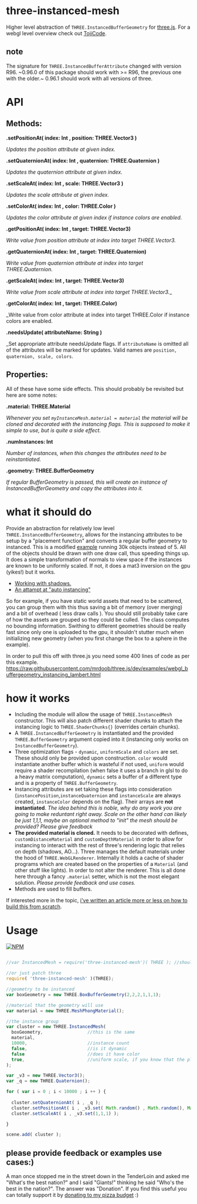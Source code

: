 # three-instanced-mesh

Higher level abstraction of `THREE.InstancedBufferGeometry` for [three.js](https://github.com/mrdoob/three.js/). For a webgl level overview check out [TojiCode](http://blog.tojicode.com/2013/07/webgl-instancing-with.html).

## note

The signature for `THREE.InstancedBufferAttribute` changed with version R96. ~0.96.0 of this package should work with >= R96, the previous one with the older.~ 0.96.1 should work with all versions of three. 

# API

## Methods:

**.setPositionAt( index: Int , position: THREE.Vector3 )**

_Updates the position attribute at given index._

**.setQuaternionAt( index: Int , quaternion: THREE.Quaternion )**

_Updates the quaternion attribute at given index._

**.setScaleAt( index: Int , scale: THREE.Vector3 )**

_Updates the scale attribute at given index._

**.setColorAt( index: Int , color: THREE.Color )**

_Updates the color attribute at given index if instance colors are enabled._

**.getPositionAt( index: Int , target: THREE.Vector3)**

_Write value from position attribute at index into target THREE.Vector3._

**.getQuaternionAt( index: Int , target: THREE.Quaternion)**

_Write value from quaternion attribute at index into target THREE.Quaternion._

**.getScaleAt( index: Int , target: THREE.Vector3)**

_Write value from scale attribute at index into target THREE.Vector3.__

**.getColorAt( index: Int , target: THREE.Color)**

_Write value from color attribute at index into target THREE.Color if instance colors are enabled.

**.needsUpdate( attributeName: String )**

_Set appropriate attribute needsUpdate flags. If `attributeName` is omitted all of the attributes will be marked for updates. Valid names are `position, quaternion, scale, colors`. 

## Properties:

All of these have some side effects. This should probably be revisited but here are some notes:

**.material: THREE.Material**

_Whenever you set `myInstanceMesh.material = material` the material will be cloned and decorated with the instancing flags. This is supposed to make it simple to use, but is quite a side effect._

**.numInstances: Int**

_Number of instances, when this changes the attributes need to be reinstantiated._ 

**.geometry: THREE.BufferGeometry**

_If regular BufferGeometry is passed, this will create an instance of InstancedBufferGeometry and copy the attributes into it._ 





# what it should do

Provide an abstraction for relatively low level `THREE.InstancedBufferGeometry`, allows for the instancing attributes to be setup by a "placement function" and converts a regular buffer geometry to instanced. This is a modified [example](http://dusanbosnjak.com/test/webGL/three-instanced-mesh/webgl_performance_doublesided.html) running 30k objects instead of 5. All of the objects should be drawn with one draw call, thus speeding things up. It does a simple transformation of normals to view space if the instances are known to be uniformly scaled. If not, it does a mat3 inversion on the gpu (yikes!) but it works. 

- [Working with shadows.](http://dusanbosnjak.com/test/webGL/three-instanced-mesh/webgl_instanced_mesh_v4.html)
- [An attampt at "auto instancing"](http://dusanbosnjak.com/test/webGL/three-auto-instancing/)

So for example, if you have static world assets that need to be scattered, you can group them with this thus saving a bit of memory (over merging) and a bit of overhead ( less draw calls ). You should still probably take care of how the assets are grouped so they could be culled. The class computes no bounding information. Swithing to different geometries should be really fast since only one is uploaded to the gpu, it shouldn't stutter much when initializing new geometry (when you first change the box to a sphere in the example).

In order to pull this off with three.js you need some 400 lines of code as per this example. https://raw.githubusercontent.com/mrdoob/three.js/dev/examples/webgl_buffergeometry_instancing_lambert.html

# how it works

- Including the module will allow the usage of `THREE.InstancedMesh` constructor. This will also patch different shader chunks to attach the instancing logic to `THREE.ShaderChunks{}` (overrides certain chunks).
- A `THREE.InstancedBufferGeometry` is instantiated and the provided `THREE.BufferGeometry` argument copied into it (instancing only works on `InstancedBufferGeometry`).
- Three optimization flags - `dynamic`, `uniformScale` and `colors` are set. These should only be provided upon construction. `color` would instantiate another buffer which is wasteful if not used, `uniform` would require a shader recompilation (when false it uses a branch in glsl to do a heavy matrix computation), `dynamic` sets a buffer of a different type and is a property of `THREE.BufferGeometry`.
- Instancing attributes are set taking these flags into consideration (`instancePosition`,`instanceQuaternion` and `instanceScale` are always created, `instanceColor` depends on the flag). Their arrays are **not instantiated**. *The idea behind this is noble, why do any work you are going to make reduntant right away. Scale on the other hand can likely be just 1,1,1, maybe an optional method to "init" the mesh should be provided? Please give feedback*
- **The provided material is cloned.** It needs to be decorated with defines, `customDistanceMaterial` and `customDepthMaterial` in order to allow for instancing to interact with the rest of three's rendering logic that relies on depth (shadows, AO...). Three manages the default materials under the hood of `THREE.WebGLRenderer`. Internally it holds a cache of shader programs which are created based on the properties of a `Material` (and other stuff like lights). In order to not alter the renderer. This is all done here through a fancy `.material` setter, which is not the most elegant solution. *Please provide feedback and use cases.*
- Methods are used to fill buffers. 

If interested more in the topic, [i've written an article more or less on how to build this from scratch](https://medium.com/@pailhead011/instancing-with-three-js-36b4b62bc127).


# Usage

[![NPM](https://nodei.co/npm/three-instanced-mesh.png)](https://npmjs.org/package/three-instanced-mesh)

```javascript

//var InstancedMesh = require('three-instanced-mesh')( THREE ); //should replace shaders on first call

//or just patch three
require( 'three-instanced-mesh' )(THREE);

//geometry to be instanced
var boxGeometry = new THREE.BoxBufferGeometry(2,2,2,1,1,1);

//material that the geometry will use
var material = new THREE.MeshPhongMaterial();

//the instance group
var cluster = new THREE.InstancedMesh( 
  boxGeometry,                 //this is the same 
  material, 
  10000,                       //instance count
  false,                       //is it dynamic
  false                        //does it have color
  true,                        //uniform scale, if you know that the placement function will not do a non-uniform scale, this will optimize the shader
);

var _v3 = new THREE.Vector3();
var _q = new THREE.Quaternion();

for ( var i = 0 ; i < 10000 ; i ++ ) {
  
  cluster.setQuaternionAt( i , _q );
  cluster.setPositionAt( i , _v3.set( Math.random() , Math.random(), Math.random() ) );
  cluster.setScaleAt( i , _v3.set(1,1,1) );

}

scene.add( cluster );
```

## please provide feedback or examples use cases:)


A man once stopped me in the street down in the TenderLoin and asked me "What's the best nation?" and I said "Giants!" thinking he said "Who's the best in the nation?". The answer was "Donation". If you find this useful you can totally support it by [donating to my pizza budget](http://paypal.me/pailhead) :) 
